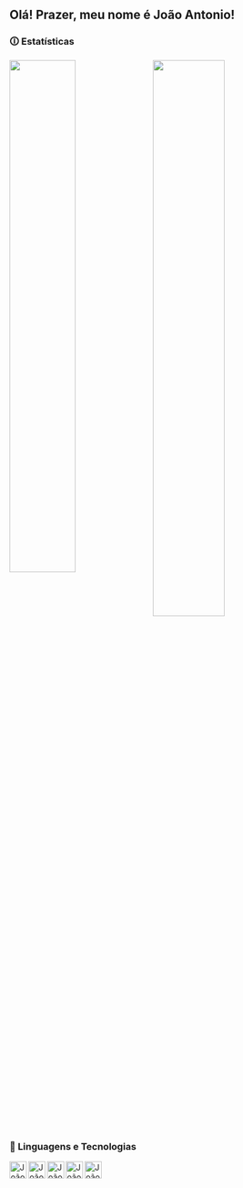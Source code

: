 ## Olá! Prazer, meu nome é João Antonio!

### 🛈 Estatísticas
<div>
  <img align="center" width="48%" src="https://github-readme-stats.vercel.app/api?username=joaomn132&show_icons=true&theme=tokyonight"/>
  <img align="right" width="50%" src="https://github-readme-stats.vercel.app/api/top-langs/?username=joaomn132&layout=compact&theme=tokyonight"/>
</div>


<link rel="stylesheet" type='text/css' href="https://cdn.jsdelivr.net/gh/devicons/devicon@latest/devicon.min.css" />

### 🤖 Linguagens e Tecnologias

<img align="left" alt="João-C" width="30px" src="https://cdn.jsdelivr.net/gh/devicons/devicon@latest/icons/c/c-original.svg"/>
<img align="left" alt="João-Java" width="30px" src="https://cdn.jsdelivr.net/gh/devicons/devicon@latest/icons/java/java-original.svg"/>
<img align="left" alt="João-Python" width="30px" src="https://cdn.jsdelivr.net/gh/devicons/devicon@latest/icons/python/python-original.svg" />
<img align="left" alt="João-HTML" width="30px" src="https://cdn.jsdelivr.net/gh/devicons/devicon@latest/icons/html5/html5-original.svg" />
<img align="left" alt="João-CSS" width="30px" src="https://cdn.jsdelivr.net/gh/devicons/devicon@latest/icons/css3/css3-original.svg" />

<!--
**Joaomn132/joaomn132** is a ✨ _special_ ✨ repository because its `README.md` (this file) appears on your GitHub profile.

Here are some ideas to get you started:

- 🔭 I’m currently working on ...
- 🌱 I’m currently learning ...
- 👯 I’m looking to collaborate on ...
- 🤔 I’m looking for help with ...
- 💬 Ask me about ...
- 📫 How to reach me: ...
- 😄 Pronouns: ...
- ⚡ Fun fact: ...
-->
